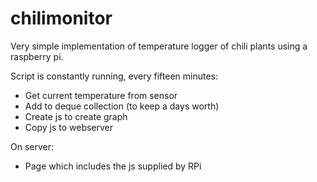 # chilimonitor

Very simple implementation of temperature logger of chili plants using a raspberry pi.

Script is constantly running, every fifteen minutes:

* Get current temperature from sensor
* Add to deque collection (to keep a days worth)
* Create js to create graph
* Copy js to webserver

On server:

* Page which includes the js supplied by RPi
